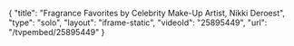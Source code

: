 {
    "title": "Fragrance Favorites by Celebrity Make-Up Artist, Nikki Deroest",
    "type": "solo",
    "layout": "iframe-static",
    "videoId": "25895449",
    "url": "\/tvpembed\/25895449"
}